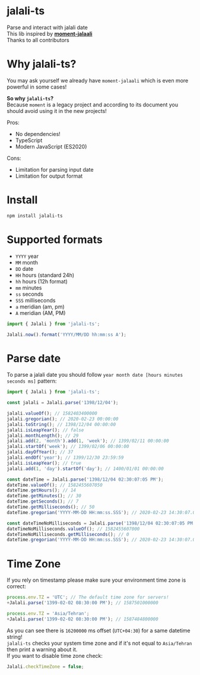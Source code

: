 # jalali-ts

Parse and interact with jalali date  
This lib inspired by **[moment-jalaali](https://github.com/jalaali/moment-jalaali)**  
Thanks to all contributors

# Why jalali-ts? 

You may ask yourself we already have `moment-jalaali` which is even more powerful in some cases!

**So why `jalali-ts`?**  
Because `moment` is a legacy project and according to its document you should avoid using it in the new projects!

Pros:

- No dependencies!
- TypeScript
- Modern JavaScript (ES2020)

Cons:

- Limitation for parsing input date
- Limitation for output format

# Install

```bash
npm install jalali-ts
```

# Supported formats

- `YYYY` year
- `MM` month
- `DD` date
- `HH` hours (standard 24h)
- `hh` hours (12h format)
- `mm` minutes
- `ss` seconds
- `SSS` milliseconds
- `a` meridian (am, pm)
- `A` meridian (AM, PM)

```typescript
import { Jalali } from 'jalali-ts';

Jalali.now().format('YYYY/MM/DD hh:mm:ss A');
```

# Parse date

To parse a jalali date you should follow `year month date [hours minutes seconds ms]` pattern:

```typescript
import { Jalali } from 'jalali-ts';

const jalali = Jalali.parse('1398/12/04');

jalali.valueOf(); // 1582403400000
jalali.gregorian(); // 2020-02-23 00:00:00
jalali.toString(); // 1398/12/04 00:00:00
jalali.isLeapYear(); // false
jalali.monthLength(); // 29
jalali.add(2, 'month').add(1, 'week'); // 1399/02/11 00:00:00
jalali.startOf('week'); // 1399/02/06 00:00:00
jalali.dayOfYear(); // 37
jalali.endOf('year'); // 1399/12/30 23:59:59
jalali.isLeapYear(); // true
jalali.add(1, 'day').startOf('day'); // 1400/01/01 00:00:00

const dateTime = Jalali.parse('1398/12/04 02:30:07:05 PM');
dateTime.valueOf(); // 1582455607050
dateTime.getHours(); // 14
dateTime.getMinutes(); // 30
dateTime.getSeconds(); // 7
dateTime.getMilliseconds(); // 50
dateTime.gregorian('YYYY-MM-DD HH:mm:ss.SSS'); // 2020-02-23 14:30:07.050

const dateTimeNoMilliseconds = Jalali.parse('1398/12/04 02:30:07:05 PM', false);
dateTimeNoMilliseconds.valueOf(); // 1582455607000
dateTimeNoMilliseconds.getMilliseconds(); // 0
dateTime.gregorian('YYYY-MM-DD HH:mm:ss.SSS'); // 2020-02-23 14:30:07.000
```

# Time Zone

If you rely on timestamp please make sure your environment time zone is correct:

```typescript
process.env.TZ = 'UTC'; // The default time zone for servers!
+Jalali.parse('1399-02-02 08:30:00 PM'); // 1587501000000

process.env.TZ = 'Asia/Tehran';
+Jalali.parse('1399-02-02 08:30:00 PM'); // 1587484800000
```

As you can see there is `16200000` ms offset (`UTC+04:30`) for a same datetime string!  
`jalali-ts` checks your system time zone and if it's not equal to `Asia/Tehran` then print a warning about it.  
If you want to disable time zone check:

```typescript
Jalali.checkTimeZone = false;
```
